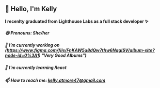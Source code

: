 ## 👋 Hello, I'm Kelly

#### I recenlty graduated from Lighthouse Labs as a full stack developer ✨

##### 😄 Pronouns: She/her

##### 🔭 I’m currently working on (https://www.figma.com/file/FnKAW5u8dQw7thw6NagISV/album-site?node-id=0%3A1) "Very Good Albums")
##### 🌱 I’m currently learning React
##### 📫 How to reach me: kelly.atmore47@gmail.com





<!--
**KellyAtmore/KellyAtmore** is a ✨ _special_ ✨ repository because its `README.md` (this file) appears on your GitHub profile.

Here are some ideas to get you started:


- 🔭 I’m currently working on ...
- 🌱 I’m currently learning React
- 👯 I’m looking to collaborate on ...
- 🤔 I’m looking for help with ...
- 💬 Ask me about ...
- 📫 How to reach me: ...
- 😄 Pronouns: ...
- ⚡ Fun fact: ...
-->

